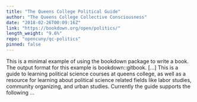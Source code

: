 ```yaml
---
title: "The Queens College Political Guide"
author: "The Queens College Collective Consciousness"
date: "2018-02-26T00:09:16Z"
link: "https://bookdown.org/open/politics/"
length_weight: "9.6%"
repo: "opencuny/qc-politics"
pinned: false
---
```


This is a minimal example of using the bookdown package to write a book. The output format for this example is bookdown::gitbook. [...] This is a guide to learning political science courses at queens college, as well as a resource for learning about political science related fields like labor studies, community organizing, and urban studies. Currently the guide supports the following ...
